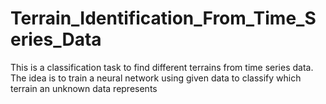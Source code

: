 # Terrain_Identification_From_Time_Series_Data

This is a classification task to find different terrains from time series data. The idea is to train a neural network using given data to classify which terrain an unknown data represents
